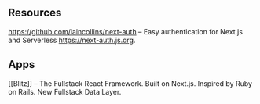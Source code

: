 ## Resources
https://github.com/iaincollins/next-auth – Easy authentication for Next.js and Serverless https://next-auth.js.org.


## Apps

[[Blitz]] – The Fullstack React Framework. Built on Next.js. Inspired by Ruby on Rails. New Fullstack Data Layer.
